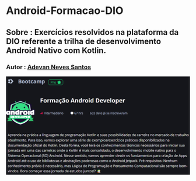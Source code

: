 # Android-Formacao-DIO

## Sobre : Exercícios resolvidos na plataforma da DIO referente a trilha de desenvolvimento Android Nativo com Kotlin.

### Autor : [Adevan Neves Santos](https://www.linkedin.com/in/adevan-neves-santos/)

![Alter text](./main/resources/homepage-android-curso.png)